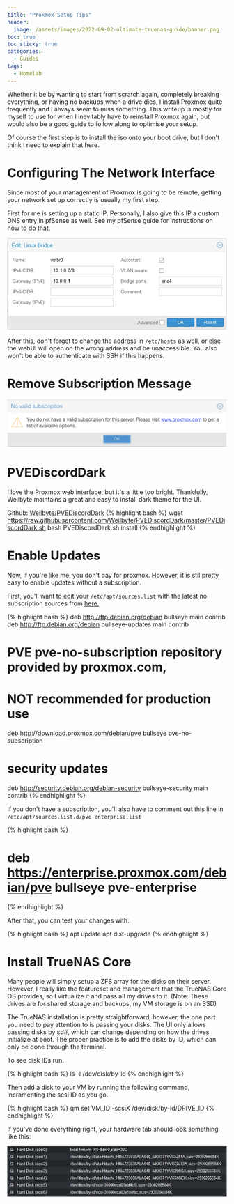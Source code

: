 ```yaml
---
title: "Proxmox Setup Tips"
header:
  image: /assets/images/2022-09-02-ultimate-truenas-guide/banner.png
toc: true
toc_sticky: true
categories:
  - Guides
tags:
  - Homelab
---
```


Whether it be by wanting to start from scratch again, completely breaking everything, or having no backups when a drive dies, I install Proxmox quite frequently and I always seem to miss something. This writeup is mostly for myself to use for when I inevitably have to reinstall Proxmox again, but would also be a good guide to follow along to optimise your setup.

Of course the first step is to install the iso onto your boot drive, but I don't think I need to explain that here.

# Configuring The Network Interface

Since most of your management of Proxmox is going to be remote, getting your network set up correctly is usually my first step.

First for me is setting up a static IP. Personally, I also give this IP a custom DNS entry in pfSense as well. See my pfSense guide for instructions on how to do that.

![Static IP](/assets/images/2022-02-15-proxmox-setup/static-ip.jpg)

After this, don't forget to change the address in `/etc/hosts` as well, or else the webUI will open on the wrong address and be unaccessible. You also won't be able to authenticate with SSH if this happens.

# Remove Subscription Message
![Annoying Message](/assets/images/2022-02-15-proxmox-setup/annoying-message.png)

# PVEDiscordDark

I love the Proxmox web interface, but it's a little too bright. Thankfully, Weilbyte maintains a great and easy to install dark theme for the UI.

Github: [Weilbyte/PVEDiscordDark](https://github.com/Weilbyte/PVEDiscordDark)
{% highlight bash %}
wget https://raw.githubusercontent.com/Weilbyte/PVEDiscordDark/master/PVEDiscordDark.sh
bash PVEDiscordDark.sh install
{% endhighlight %}

# Enable Updates

Now, if you're like me, you don't pay for proxmox. However, it is stil pretty easy to enable updates without a subscription.

First, you'll want to edit your `/etc/apt/sources.list` with the latest no subscription sources from [here.](https://pve.proxmox.com/wiki/Package_Repositories)

{% highlight bash %}
deb http://ftp.debian.org/debian bullseye main contrib
deb http://ftp.debian.org/debian bullseye-updates main contrib

# PVE pve-no-subscription repository provided by proxmox.com,
# NOT recommended for production use
deb http://download.proxmox.com/debian/pve bullseye pve-no-subscription

# security updates
deb http://security.debian.org/debian-security bullseye-security main contrib
{% endhighlight %}

If you don't have a subscription, you'll also have to comment out this line in `/etc/apt/sources.list.d/pve-enterprise.list`

{% highlight bash %}
# deb https://enterprise.proxmox.com/debian/pve bullseye pve-enterprise
{% endhighlight %}

After that, you can test your changes with:

{% highlight bash %}
apt update
apt dist-upgrade
{% endhighlight %}

# Install TrueNAS Core

Many people will simply setup a ZFS array for the disks on their server. However, I really like the featureset and management that the TrueNAS Core OS provides, so I virtualize it and pass all my drives to it. (Note: These drives are for shared storage and backups, my VM storage is on an SSD)

The TrueNAS installation is pretty straightforward; however, the one part you need to pay attention to is passing your disks. The UI only allows passing disks by sd#, which can change depending on how the drives initialize at boot. The proper practice is to add the disks by ID, which can only be done through the terminal.

To see disk IDs run:

{% highlight bash %}
ls -l /dev/disk/by-id
{% endhighlight %}

Then add a disk to your VM by running the following command, incramenting the scsi ID as you go.

{% highlight bash %}
qm set VM_ID -scsiX /dev/disk/by-id/DRIVE_ID
{% endhighlight %}

If you've done everything right, your hardware tab should look something like this:

![Drives](/assets/images/2022-02-15-proxmox-setup/drive-by-id.jpg)